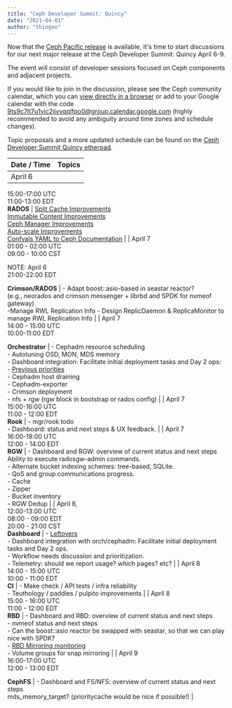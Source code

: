 ```yaml
---
title: "Ceph Developer Summit: Quincy"
date: "2021-04-01"
author: "thingee"
---
```


Now that the [Ceph Pacific release](https://ceph.io/releases/v16-2-0-pacific-released/) is available, it's time to start discussions for our next major release at the Ceph Developer Summit: Quincy April 6-9.

The event will consist of developer sessions focused on Ceph components and adjacent projects.

If you would like to join in the discussion, please see the Ceph community calendar, which you can [view directly in a browser](https://calendar.google.com/calendar/embed?src=9ts9c7lt7u1vic2ijvvqqlfpo0%40group.calendar.google.com&ctz=America%2FChicago) or add to your Google calendar with the code 9ts9c7lt7u1vic2ijvvqqlfpo0@group.calendar.google.com (highly recommended to avoid any ambiguity around time zones and schedule changes).

Topic proposals and a more updated schedule can be found on the [Ceph Developer Summit Quincy etherpad](https://pad.ceph.com/p/cds-quincy). 

| Date / Time | Topics |
| --- | --- |
| April 6  
15:00-17:00 UTC  
11:00-13:00 EDT  
**RADOS** | [Split Cache Improvements](https://pad.ceph.com/p/split_cache_improvements)  
[Immutable Content Improvements](https://pad.ceph.com/p/immutable-content-improvements)  
[Ceph Manager Improvements](https://pad.ceph.com/p/ceph-mgr-improvements)  
[Auto-scale Improvements](https://pad.ceph.com/p/pg_autoscaler_improvements)  
[Confvals YAML to Ceph Documentation](https://pad.ceph.com/p/confva-yaml-doc) |
| April 7  
01:00 - 02:00 UTC  
09:00 - 10:00 CST  
  
NOTE: April 6  
21:00-22:00 EDT  
  
**Crimson/RADOS** | \- Adapt boost::asio-based in seastar reactor?  
(e.g., neorados and crimson messenger + librbd and SPDK for nvmeof gateway)  
\-Manage RWL Replication Info - Design ReplicDaemon & ReplicaMonitor to manage RWL Replication Info |
| April 7  
14:00 - 15:00 UTC  
10:00-11:00 EDT  
  
**Orchestrator** | \- Cephadm resource scheduling  
\- Autotuning OSD, MON, MDS memory  
\- Dashboard integration: Facilitate initial deployment tasks and Day 2 ops:  
\- [Previous priorities](https://pad.ceph.com/p/ceph-dashboard-pacific-priorities)  
\- Cephadm host draining  
\- Cephadm-exporter  
\- Crimson deployment  
\- nfs + rgw (rgw block in bootstrap or rados config) |
| April 7  
15:00-16:00 UTC  
11:00 - 12:00 EDT  
**Rook** | \- mgr/rook todo  
\- Dashboard: status and next steps & UX feedback. |
| April 7  
16:00-18:00 UTC  
12:00 - 14:00 EDT  
**RGW** | \- Dashboard and RGW: overview of current status and next steps  
Ability to execute radosgw-admin commands.  
\- Alternate bucket indexing schemes: tree-based, SQLite.  
\- QoS and group communications progress.  
\- Cache  
\- Zipper  
\- Bucket inventory  
\- RGW Dedup |
| April 8,  
12:00-13:00 UTC  
08:00 - 09:00 EDT  
20:00 - 21:00 CST  
**Dashboard** | \- [Leftovers](https://pad.ceph.com/p/ceph-dashboard-pacific-priorities)  
\- Dashboard integration with orch/cephadm: Facilitate initial deployment tasks and Day 2 ops.  
\- Workflow needs discussion and prioritization.  
\- Telemetry: should we report usage? which pages? etc? |
| April 8  
14:00 - 15:00 UTC  
10:00 - 11:00 EDT  
**CI** | \- Make check / API tests / infra reliability  
\- Teuthology / paddles / pulpito improvements |
| April 8  
15:00 - 16:00 UTC  
11:00 - 12:00 EDT  
**RBD** | \- Dashboard and RBD: overview of current status and next steps  
\- nvmeof status and next steps  
\- Can the boost::asio reactor be swapped with seastar, so that we can play nice with SPDK?  
\- [RBD Mirroring monitoring](https://pad.ceph.com/p/mirorring-metrics)  
\- Volume groups for snap mirroring |
| April 9  
16:00-17:00 UTC  
12:00 - 13:00 EDT  
  
**CephFS** | \- Dashboard and FS/NFS: overview of current status and next steps  
mds\_memory\_target? (prioritycache would be nice if possible!) |
